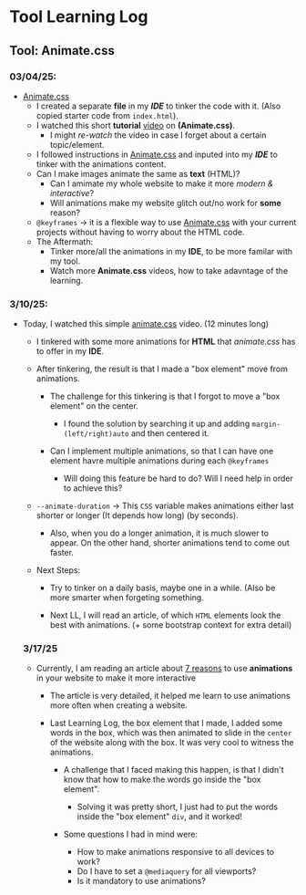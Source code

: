 # Tool Learning Log

## Tool: **Animate.css**

### 03/04/25:
* [Animate.css](https://animate.style/)
  * I created a separate **file** in my _**IDE**_ to tinker the code with it. (Also copied starter code from `index.html`).
  * I watched this short **tutorial** [video](https://www.youtube.com/watch?v=VzbBcVRquYA) on **(Animate.css)**.
    * I might _re-watch_ the video in case I forget about a certain topic/element.
  * I followed instructions in [Animate.css](https://animate.style/) and inputed into my _**IDE**_ to tinker with the animations content.
  * Can I make images animate the same as **text** (HTML)?
    * Can I amimate my whole website to make it more _modern & interactive_?
    * Will animations make my website glitch out/no work for **some** reason?
  * `@keyframes` -> it is a flexible way to use [Animate.css](https://animate.style/) with your current projects without having to worry about the HTML code.
  * The Aftermath:
    * Tinker more/all the animations in my **IDE**, to be more familar with my tool.
    * Watch more **Animate.css** videos, how to take adavntage of the learning.

### 3/10/25:
* Today, I watched this simple [animate.css](https://www.youtube.com/watch?v=QYQ0I1mvFDE) video. (12 minutes long)

  * I tinkered with some more animations for **HTML** that _animate.css_ has to offer in my **IDE**.

  * After tinkering, the result is that I made a "box element" move from animations.

    * The challenge for this tinkering is that I forgot to move a "box element" on the center.

      * I found the solution by searching it up and adding `margin-(left/right)auto` and then centered it.

    * Can I implement multiple animations, so that I can have one element havre multiple animations during each `@keyframes`

      * Will doing this feature be hard to do? Will I need help in order to achieve this?

  * `--animate-duration` -> This `CSS` variable makes animations either last shorter or longer (It depends how long) (by seconds).

    * Also, when you do a longer animation, it is much slower to appear. On the other hand, shorter animations tend to come out faster.
  * Next Steps:

    * Try to tinker on a daily basis, maybe one in a while. (Also be more smarter when forgeting something.

    * Next LL, I will read an article, of which `HTML` elements look the best with animations. (+ some bootstrap context for extra detail)

   ### 3/17/25
   * Currently, I am reading an article about [7 reasons](https://bamboolab.eu/blog/development/7-interactive-elements-that-will-help-you-get-users-attention) to use **animations** in your website to make it more interactive
     * The article is very detailed, it helped me learn to use animations more often when creating a website.

     * Last Learning Log, the box element that I made, I added some words in the box, which was then animated to slide in the `center` of the website along with the box. It was very cool to witness the animations.

       * A challenge that I faced making this happen, is that I didn't know that how to make the words go inside the "box element".

         * Solving it was pretty short, I just had to put the words inside the "box element" `div`, and it worked!

       * Some questions I had in mind were:
         * How to make animations responsive to all devices to work?
         * Do I have to set a `@mediaquery` for all viewports?
         * Is it mandatory to use animations?
         


<!--
* Links you used today (websites, videos, etc)
* Things you tried, progress you made, etc
* Challenges, a-ha moments, etc
* Questions you still have
* What you're going to try next
-->
